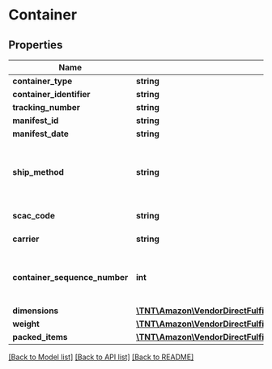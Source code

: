 # Container

## Properties
Name | Type | Description | Notes
------------ | ------------- | ------------- | -------------
**container_type** | **string** | The type of container. | 
**container_identifier** | **string** | The container identifier. | 
**tracking_number** | **string** | The tracking number. | [optional] 
**manifest_id** | **string** | The manifest identifier. | [optional] 
**manifest_date** | **string** | The date of the manifest. | [optional] 
**ship_method** | **string** | The shipment method. This property is required when calling the submitShipmentConfirmations operation, and optional otherwise. | [optional] 
**scac_code** | **string** | SCAC code required for NA VOC vendors only. | [optional] 
**carrier** | **string** | Carrier required for EU VOC vendors only. | [optional] 
**container_sequence_number** | **int** | An integer that must be submitted for multi-box shipments only, where one item may come in separate packages. | [optional] 
**dimensions** | [**\TNT\Amazon\VendorDirectFulfillmentShipping\V20211228\Model\Dimensions**](Dimensions.md) |  | [optional] 
**weight** | [**\TNT\Amazon\VendorDirectFulfillmentShipping\V20211228\Model\Weight**](Weight.md) |  | [optional] 
**packed_items** | [**\TNT\Amazon\VendorDirectFulfillmentShipping\V20211228\Model\PackedItem[]**](PackedItem.md) | A list of packed items. | 

[[Back to Model list]](../README.md#documentation-for-models) [[Back to API list]](../README.md#documentation-for-api-endpoints) [[Back to README]](../README.md)


